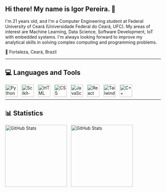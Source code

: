 ## Hi there! My name is Igor Pereira. 👋

<p>I'm 21 years old, and I'm a Computer Engineering student at Federal University of Ceará (Universidade Federal do Ceará, UFC). My areas of interest are Machine Learning, Data Science, Software Development, IoT with embedded systems. I'm always looking forward to improve my analytical skills in solving complex computing and programming problems.
  
<p>📍 Fortaleza, Ceará, Brazil</p>

---

## 💻 Languages and Tools

<img align="left" alt="Python" title="Python" width = "40px" style="padding-right: 10px;" src="https://cdn.jsdelivr.net/gh/devicons/devicon@latest/icons/python/python-original.svg"/>
<img align="left" alt="Scikit-learn" title="Scikit-learn" width = "40px" style="padding-right: 10px;" src="https://cdn.jsdelivr.net/gh/devicons/devicon@latest/icons/scikitlearn/scikitlearn-original.svg"/>
<!-- <img align="left" alt="TensorFlow" title="TensorFlow" width = "40px" style="padding-right: 10px;" src="https://cdn.jsdelivr.net/gh/devicons/devicon@latest/icons/tensorflow/tensorflow-original.svg" /> -->
<!-- <img align="left" alt="PyTorch" title="PyTorch" width = "40px" style="padding-right: 10px;" src="https://cdn.jsdelivr.net/gh/devicons/devicon@latest/icons/pytorch/pytorch-original.svg" /> -->
<img align="left" alt="HTML" title="HTML" width="40px" style="padding-right: 10px;" src="https://cdn.jsdelivr.net/gh/devicons/devicon@latest/icons/html5/html5-original.svg"/>
<img align="left" alt="CSS" title="CSS" width="40px" style="padding-right: 10px;" src="https://cdn.jsdelivr.net/gh/devicons/devicon@latest/icons/css3/css3-original.svg"/>
<img align="left" alt="JavaScript" title="JavaScript" width="40px" style="padding-right: 10px;" src="https://cdn.jsdelivr.net/gh/devicons/devicon@latest/icons/javascript/javascript-original.svg"/>
<img align="left" alt="React" title="React" width="40px" style="padding-right: 10px;" src="https://cdn.jsdelivr.net/gh/devicons/devicon@latest/icons/react/react-original.svg"/>
<img align="left" alt="TailwindCSS" title="TailwindCSS" width="40px" style="padding-right: 10px;" src="https://cdn.jsdelivr.net/gh/devicons/devicon@latest/icons/tailwindcss/tailwindcss-original.svg"/>
<img align="left" alt="C++" title="C++" width = "40px" style="padding-right: 10px;" src="https://cdn.jsdelivr.net/gh/devicons/devicon@latest/icons/cplusplus/cplusplus-original.svg"/>

<br>
<br>

---

## 📊 Statistics

<p>
  <img 
    align="left" 
    alt="GitHub Stats" 
    height="200" 
    style="padding-right: 10px;" 
    src="https://github-readme-stats.vercel.app/api?username=IgorPrGv&show_icons=true&theme=tokyonight&include_all_commits=true&locale=en" 
  />

<img 
      align="left" 
      alt="GitHub Stats" 
      height="200" 
      src="https://github-readme-stats.vercel.app/api/top-langs/?username=IgorPrGv&theme=tokyonight&layout=compact&langs_count=9" 
  />
</p>

          
